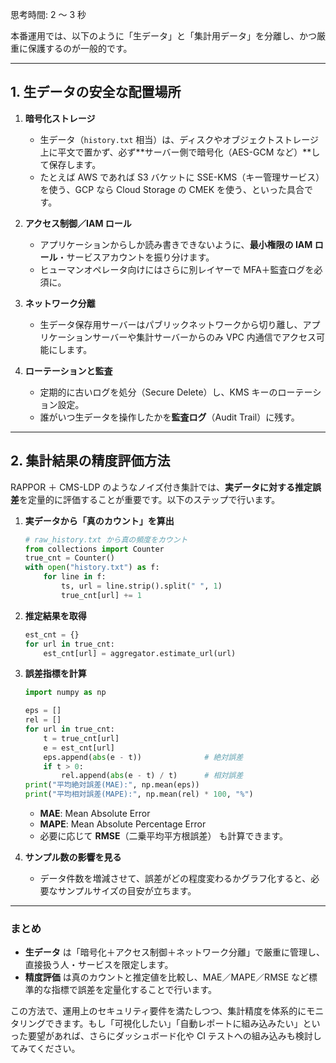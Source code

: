 思考時間: 2 ～ 3 秒


本番運用では、以下のように「生データ」と「集計用データ」を分離し、かつ厳重に保護するのが一般的です。

---

## 1. 生データの安全な配置場所

1. **暗号化ストレージ**

   * 生データ（`history.txt` 相当）は、ディスクやオブジェクトストレージ上に平文で置かず、必ず\*\*サーバー側で暗号化（AES-GCM など）\*\*して保存します。
   * たとえば AWS であれば S3 バケットに SSE-KMS（キー管理サービス）を使う、GCP なら Cloud Storage の CMEK を使う、といった具合です。

2. **アクセス制御／IAM ロール**

   * アプリケーションからしか読み書きできないように、**最小権限の IAM ロール**・サービスアカウントを振り分けます。
   * ヒューマンオペレータ向けにはさらに別レイヤーで MFA＋監査ログを必須に。

3. **ネットワーク分離**

   * 生データ保存用サーバーはパブリックネットワークから切り離し、アプリケーションサーバーや集計サーバーからのみ VPC 内通信でアクセス可能にします。

4. **ローテーションと監査**

   * 定期的に古いログを処分（Secure Delete）し、KMS キーのローテーション設定。
   * 誰がいつ生データを操作したかを**監査ログ**（Audit Trail）に残す。

---

## 2. 集計結果の精度評価方法

RAPPOR ＋ CMS-LDP のようなノイズ付き集計では、**実データに対する推定誤差**を定量的に評価することが重要です。以下のステップで行います。

1. **実データから「真のカウント」を算出**

   ```python
   # raw_history.txt から真の頻度をカウント
   from collections import Counter
   true_cnt = Counter()
   with open("history.txt") as f:
       for line in f:
           ts, url = line.strip().split(" ", 1)
           true_cnt[url] += 1
   ```

2. **推定結果を取得**

   ```python
   est_cnt = {}
   for url in true_cnt:
       est_cnt[url] = aggregator.estimate_url(url)
   ```

3. **誤差指標を計算**

   ```python
   import numpy as np

   eps = []
   rel = []
   for url in true_cnt:
       t = true_cnt[url]
       e = est_cnt[url]
       eps.append(abs(e - t))              # 絶対誤差
       if t > 0:
           rel.append(abs(e - t) / t)      # 相対誤差
   print("平均絶対誤差(MAE):", np.mean(eps))
   print("平均相対誤差(MAPE):", np.mean(rel) * 100, "%")
   ```

   * **MAE**: Mean Absolute Error
   * **MAPE**: Mean Absolute Percentage Error
   * 必要に応じて **RMSE**（二乗平均平方根誤差） も計算できます。

4. **サンプル数の影響を見る**

   * データ件数を増減させて、誤差がどの程度変わるかグラフ化すると、必要なサンプルサイズの目安が立ちます。

---

### まとめ

* **生データ** は「暗号化＋アクセス制御＋ネットワーク分離」で厳重に管理し、直接扱う人・サービスを限定します。
* **精度評価** は真のカウントと推定値を比較し、MAE／MAPE／RMSE など標準的な指標で誤差を定量化することで行います。

この方法で、運用上のセキュリティ要件を満たしつつ、集計精度を体系的にモニタリングできます。もし「可視化したい」「自動レポートに組み込みたい」といった要望があれば、さらにダッシュボード化や CI テストへの組み込みも検討してみてください。
